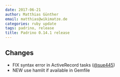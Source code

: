```yaml
---
date: 2017-06-21
author: Matthias Günther
email: matthias@wikimatze.de
categories: ruby update
tags: padrino, release
title: Padrino 0.14.1 release
---
```


## Changes

- FIX syntax error in ActiveRecord tasks ([@sue445](https://github.com/sue445 "@sue445"))
- NEW use hamlit if available in Gemfile

